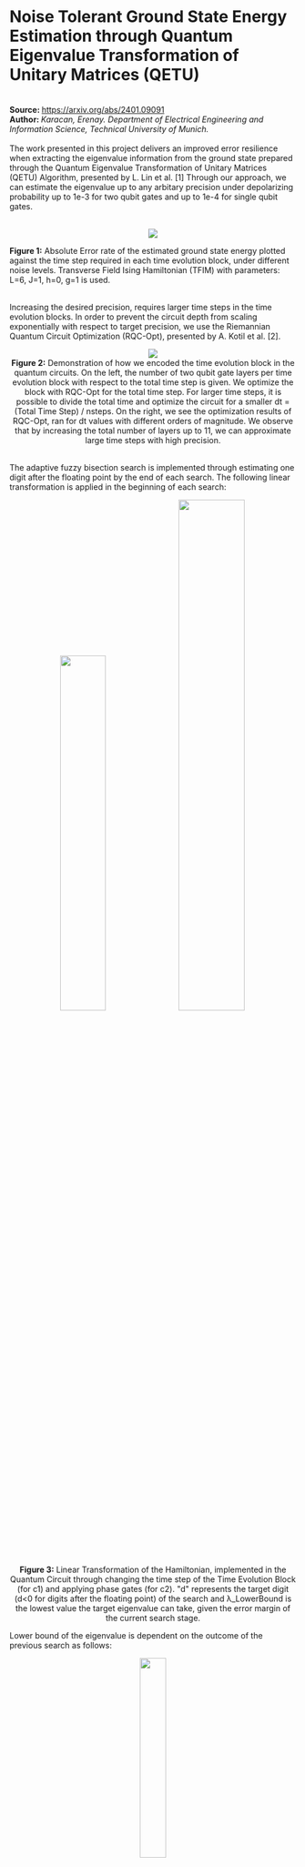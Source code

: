 ﻿<h1>Noise Tolerant Ground State Energy Estimation through Quantum Eigenvalue Transformation of Unitary Matrices (QETU)</h1> 
<br>
<b>Source: </b> <a href="https://arxiv.org/abs/2401.09091">https://arxiv.org/abs/2401.09091</a>
<br>
<b>Author: </b> <i>Karacan, Erenay. Department of Electrical Engineering and Information Science, Technical University of Munich.</i>
<br><br>
The work presented in this project delivers an improved error resilience when extracting the eigenvalue information from the ground state prepared through the Quantum Eigenvalue Transformation of Unitary Matrices (QETU) Algorithm, presented by L. Lin et al. [1] Through our approach, we can estimate the eigenvalue up to any arbitary precision under depolarizing probability up to 1e-3 for two qubit gates and up to 1e-4 for single qubit gates. <br>
<br>
<p align="center">
  <img src="https://github.com/erenaykrcn/qetu/blob/main/theory/figures/fuzzy_noise_upto_8.png">

  <b>Figure 1:</b> Absolute Error rate of the estimated ground state energy plotted against the time step required in each time evolution block, under different noise levels. Transverse Field Ising Hamiltonian (TFIM) with parameters: L=6, J=1, h=0, g=1 is used.
</p>

<br>Increasing the desired precision, requires larger time steps in the time evolution blocks. In order to prevent the circuit depth from scaling exponentially with respect to target precision, we use the Riemannian Quantum Circuit Optimization (RQC-Opt), presented by A. Kotil et al. [2].


<p align="center">
<img src="https://github.com/erenaykrcn/qetu/blob/main/theory/figures/time_ev.png">
<br><b>Figure 2:</b> Demonstration of how we encoded the time evolution block in the quantum circuits. On the left, the number of two qubit gate layers per time evolution block with respect to the total time step is given. We optimize the block with RQC-Opt for the total time step. For larger time steps, it is possible to divide the total time and optimize the circuit for a smaller dt = (Total Time Step) / nsteps. On the right, we see the optimization results of RQC-Opt, ran for dt values with different orders of magnitude. We observe that by increasing the total number of layers up to 11, we can approximate large time steps with high precision.
</p>

<br>The adaptive fuzzy bisection search is implemented through estimating one digit after the floating point by the end of each search. The following linear transformation is applied in the beginning of each search:

<p align="center">
<img src="https://github.com/erenaykrcn/qetu/blob/main/theory/figures/eig_trafo0.jpg"  width="40%">
<img src="https://github.com/erenaykrcn/qetu/blob/main/theory/figures/eig_trafo1.jpg"  width="48%">
<br><b>Figure 3:</b> Linear Transformation of the Hamiltonian, implemented in the Quantum Circuit through changing the time step of the Time Evolution Block (for c1) and applying phase gates (for c2). "d" represents the target digit (d<0 for digits after the floating point) of the search and λ_LowerBound is the lowest value the target eigenvalue can take, given the error margin of the current search stage.
</p>

Lower bound of the eigenvalue is dependent on the outcome of the previous search as follows:


<p align="center">
<img src="https://github.com/erenaykrcn/qetu/blob/main/theory/figures/lower_bound_def.jpg"  width="30%">
<br><b>Figure 4:</b> Definition of the eigenvalue lower bound of the current search stage. It is dependant on the estimation result of the previous stage.
</p>

<br>Eigenvalue transformation applied by the QETU circuit, maps the difference between the exact eigenvalue and the lower bound ("magnified" for the current digit) to a cosine function, represented by function "a". On average, our method of adaptively updating (c1, c2) for each search depending on the results of the previous search; maps the target a value to between [-0.5, 0,5], where the slope of cos(pi * x/2) is sharper, hence large approximation error in a, corresponds to smaller approximation errors in lambda.

<p align="center">
<img src="https://github.com/erenaykrcn/qetu/blob/main/theory/figures/cos1.png">
<br><b>Figure 5:</b> Cosine tranformation of the previously transformed eigenvalues, through the adaption of (c1, c2). Orange line represents the tanget line to the transformation curve at x = 1. Red points represent the target x values of each search stage and corresponding target digits of each stage. 
<br><br>
<img src="https://github.com/erenaykrcn/qetu/blob/main/theory/figures/cos2.png">
<br><b>Figure 6:</b> Example target x value (set to 0.75) and corresponding error margins in "x" and "a" space, for a succesful search. 
</p>

<br>

<p align="center">
<img src="https://github.com/erenaykrcn/qetu/blob/main/theory/figures/adaptive_search.png">
<br><b>Figure 7:</b> Demonstration of how each search, estimating the exact "a" value with around 1e-2 precision, can correctly identify the target digit. We see a trade-off between absolute error and the time step required. 
</p>

<p align="center">
<img src="https://github.com/erenaykrcn/qetu/blob/main/theory/figures/exp_search.png">
<br><b>Figure 8:</b> An example search, conducted for target precision d=-3. Resulting estimate is a=0.592, delivering an absolute error of: 1.547e-05 
</p>

<hr>
<h2>Reusing Optimized Time-Evolution Block for Bigger System Size</h2>
<p>We analyze the same estimation process for L=8 sites, while using the optimization results for the L=6 case. We observe that we can use the Riemannian optimized Time Evolution Block for time steps around dt = 1. However, for larger time steps we cannot optimize the two qubit gates for L=6 and use it for L=8. Hence, after a certain target precision, circuit depth starts scaling exponentially and noise becomes prominent. The estimation results for L=8 while using the optimization results from L=6, are as follows:  </p>

<p align="center">
  <img src="https://github.com/erenaykrcn/qetu/blob/main/theory/figures/TFIM_8_errors.png">
  <br>
  <p><b>Figure 9:</b>  Absolute Error rate of the estimated ground state energy plotted against the time step required in each time evolution block, under different noise levels. Transverse Field Ising Hamiltonian (TFIM) with parameters: L=8, J=1, h=0, g=1 is used. For encoding the time evolution block, the same two qubit gates from the optimization for L = 6 are used, up until the time step ≈ 10. For the time steps larger than this, we split the total time into dt = t / nsteps values, such that dt stays smaller than 10. This introduces an exponential scaling for the circuit depth after a certain target precision of around 1e-05 and smaller. Hence, the effect of noise becomes more prominent and we observe plateaus for the simulations with noise.</p>
</p>
<hr>

<h2>Ground State Preparation</h2>

Ground state is prepared through combining the Lindbladian evolution [3] and QETU Circuits [1]. Outcome of short Lindbladian simulation delivers us a significantly large initial overlap, that is then used as the initial state of QETU to amplify the state fidelity to the ground state. 

<p align="center">
<img src="https://github.com/erenaykrcn/qetu/blob/main/theory/figures/lind_circuit.png" width="68%">
<img src="https://github.com/erenaykrcn/qetu/blob/main/theory/figures/lind.png" width="27%">
<br><b>Figure 10:</b> Linbladian Evolution. Diagram on the right demonstrates the convergence of the initial state, whose overlap with the ground state is numerically zero and the end state's overlap is recorded as 0.773 for 1500 steps with each time step set to 1. Circuit on the left, shows a potential implementation of the algorithm.
</p>

<p align="center">
<img src="https://github.com/erenaykrcn/qetu/blob/main/theory/figures/qetu.png">
<br><b>Figure 11:</b> QETU Circuit, used to amplify the state fidelity of the output of the short Lindbladian evolution. 
</p>

QETU Algorithm is based on a symmetric Quantum Signal Processing circuit, where the target polynomial is an even step function. After applying this circuit to a given input state; the overlap of the resulting state to the energy eigenstates, whose eigenenergies correspond to "a" values greater than the cut-off value of the step function, are amplified. We make use of this circuit to amplify only the overlap with the ground state. To achieve this, we first apply a linear transformation (c1, c2), in order to fit the whole spectrum between [0, pi/2]. This way, we make sure that the cosine transformation a = cos((c1*lambda + c2)/2) is bijective and increasing eigenvalues are mapped to monotonously decreasing "a" values between [0, 1]. 

<br> The cut-off value of the step function (mu) has to be guessed. Ideally, the mu value cuts the ground state energy and the first excited state energy directly in the middle. However, if our guess for mu is poor, we can compensate by repeating the QETU circuit more times. This is due to the monotonously increasing nature of the polynomial in [0, 1] interval and the monotonously decreasing nature of the spectrum in "a" space due to the transformations applied above. 

<p align="center">
<img src="https://github.com/erenaykrcn/qetu/blob/main/theory/figures/poly_plot.jpg">
<br><b>Figure 12:</b> Example target polynomial (degree 30), approximated through convex optimization with Chebyshev polynomials. After determining the target polynomial, we optimize phases for the QETU circuit. Similar approach is employed during fuzzy bisection search. The value of the polynomial at the exact "a" value (for the given (c1, c2)), norm squared, gives us the probability of measuring |0> at the ancilla qubit.
</p>

<br><br><br>

<h3>References</h3>
[1] Yulong Dong, Lin Lin, and Yu Tong PRX Quantum 3, 040305 <br>
[2] Ayse Kotil, Rahul Banerjee, Qunsheng Huang, Christian B. Mendl, Riemannian quantum circuit optimization for Hamiltonian simulation (arXiv:2212.07556) <br>
[3] Z. Ding, C.-F. Chen, L. Lin, Single-ancilla ground state preparation via Lindbladians <a href="https://arxiv.org/abs/2308.15676">arxiv.org/abs/2308.15676</a>
